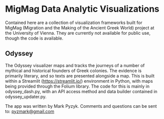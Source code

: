# MigMag Data Analytic Visualizations
Contained here are a collection of visualization frameworks built for MigMag (Migration and the Making of the Ancient Greek World) project at the University of Vienna. They are currently not available for public use, though the code is available. 
## Odyssey
The Odyssey visualizer maps and tracks the journeys of a number of mythical and historical founders of Greek colonies. The evidence is primarily literary, and so texts are presented alongside a map. This is built within a Streamlit (https://streamlit.io/) environment in Python, with maps being provided through the Folium library. The code for this is mainly in odyssey_dash.py, with an API access method and data builder contained in odyssey_updater.py.

The app was written by Mark Pyzyk. Comments and questions can be sent to: pyzmark@gmail.com
